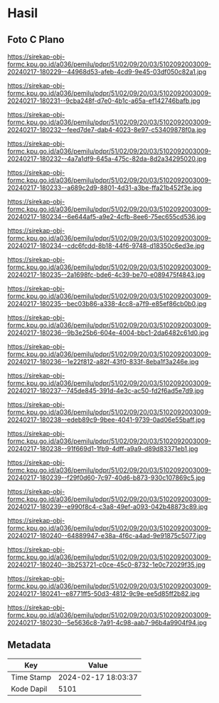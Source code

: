 # Hasil

## Foto C Plano

https://sirekap-obj-formc.kpu.go.id/a036/pemilu/pdpr/51/02/09/20/03/5102092003009-20240217-180229--44968d53-afeb-4cd9-9e45-03df050c82a1.jpg

https://sirekap-obj-formc.kpu.go.id/a036/pemilu/pdpr/51/02/09/20/03/5102092003009-20240217-180231--9cba248f-d7e0-4b1c-a65a-ef142746bafb.jpg

https://sirekap-obj-formc.kpu.go.id/a036/pemilu/pdpr/51/02/09/20/03/5102092003009-20240217-180232--feed7de7-dab4-4023-8e97-c53409878f0a.jpg

https://sirekap-obj-formc.kpu.go.id/a036/pemilu/pdpr/51/02/09/20/03/5102092003009-20240217-180232--4a7a1df9-645a-475c-82da-8d2a34295020.jpg

https://sirekap-obj-formc.kpu.go.id/a036/pemilu/pdpr/51/02/09/20/03/5102092003009-20240217-180233--a689c2d9-8801-4d31-a3be-ffa21b452f3e.jpg

https://sirekap-obj-formc.kpu.go.id/a036/pemilu/pdpr/51/02/09/20/03/5102092003009-20240217-180234--6e644af5-a9e2-4cfb-8ee6-75ec655cd536.jpg

https://sirekap-obj-formc.kpu.go.id/a036/pemilu/pdpr/51/02/09/20/03/5102092003009-20240217-180234--cdc6fcdd-8b18-44f6-9748-d18350c6ed3e.jpg

https://sirekap-obj-formc.kpu.go.id/a036/pemilu/pdpr/51/02/09/20/03/5102092003009-20240217-180235--2a1698fc-bde6-4c39-be70-e089475f4843.jpg

https://sirekap-obj-formc.kpu.go.id/a036/pemilu/pdpr/51/02/09/20/03/5102092003009-20240217-180235--bec03b86-a338-4cc8-a7f9-e85ef86cb0b0.jpg

https://sirekap-obj-formc.kpu.go.id/a036/pemilu/pdpr/51/02/09/20/03/5102092003009-20240217-180236--9b3e25b6-604e-4004-bbc1-2da6482c61d0.jpg

https://sirekap-obj-formc.kpu.go.id/a036/pemilu/pdpr/51/02/09/20/03/5102092003009-20240217-180236--1e22f812-a82f-43f0-833f-8eba1f3a246e.jpg

https://sirekap-obj-formc.kpu.go.id/a036/pemilu/pdpr/51/02/09/20/03/5102092003009-20240217-180237--745de845-391d-4e3c-ac50-fd2f6ad5e7d9.jpg

https://sirekap-obj-formc.kpu.go.id/a036/pemilu/pdpr/51/02/09/20/03/5102092003009-20240217-180238--edeb89c9-9bee-4041-9739-0ad06e55baff.jpg

https://sirekap-obj-formc.kpu.go.id/a036/pemilu/pdpr/51/02/09/20/03/5102092003009-20240217-180238--91f669d1-1fb9-4dff-a9a9-d89d83371eb1.jpg

https://sirekap-obj-formc.kpu.go.id/a036/pemilu/pdpr/51/02/09/20/03/5102092003009-20240217-180239--f29f0d60-7c97-40d6-b873-930c107869c5.jpg

https://sirekap-obj-formc.kpu.go.id/a036/pemilu/pdpr/51/02/09/20/03/5102092003009-20240217-180239--e990f8c4-c3a8-49ef-a093-042b48873c89.jpg

https://sirekap-obj-formc.kpu.go.id/a036/pemilu/pdpr/51/02/09/20/03/5102092003009-20240217-180240--64889947-e38a-4f6c-a4ad-9e91875c5077.jpg

https://sirekap-obj-formc.kpu.go.id/a036/pemilu/pdpr/51/02/09/20/03/5102092003009-20240217-180240--3b253721-c0ce-45c0-8732-1e0c72029f35.jpg

https://sirekap-obj-formc.kpu.go.id/a036/pemilu/pdpr/51/02/09/20/03/5102092003009-20240217-180241--e8771ff5-50d3-4812-9c9e-ee5d85ff2b82.jpg

https://sirekap-obj-formc.kpu.go.id/a036/pemilu/pdpr/51/02/09/20/03/5102092003009-20240217-180230--5e5636c8-7a91-4c98-aab7-96b4a9904f94.jpg


## Metadata

| Key        | Value               |
| ---------- | ------------------- |
| Time Stamp | 2024-02-17 18:03:37 |
| Kode Dapil | 5101                |



